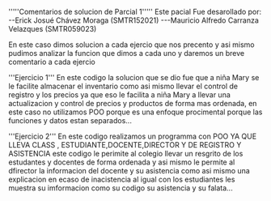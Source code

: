'''''Comentarios de solucion de Parcial 1'''''
Este pacial Fue desarollado por:
--Erick Josué Chávez Moraga (SMTR152021)
---Mauricio Alfredo Carranza Velazques (SMTR059023)

En este caso dimos solucion a cada ejercio que nos precento y asi mismo pudimos analizar la funcion que dimos a cada uno 
y daremos un breve comentario a cada ejercio 

'''Ejercicio 1'''
En este codigo la solucion que se dio fue que a niña Mary se le facilite almacenar el inventario
como asi mismo llevar el control de registro y los precios ya que eso le facilita a niña Mary a llevar 
una actualizacion y control de precios y productos de forma mas ordenada, en este caso no utilizamos POO porque es una enfoque procimental
porque las funciones y datos estan separados...

'''Ejercicio 2'''
En este codigo realizamos un programma con POO YA QUE LLEVA CLASS , ESTUDIANTE,DOCENTE,DIRECTOR Y DE REGISTRO Y ASISTENCIA
este codigo le perimite al colegio llevar un resgrito de los estudantes y docentes de forma ordenada 
y asi mismo le permite al dfirector la informacion del docente y su asistencia como asi mismo una explicacion 
en ecaso de inacistencia al igual con los estudiantes les muestra su imformacion como su codigo 
su asistencia y su falata...

